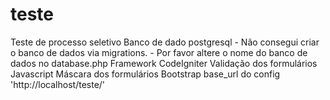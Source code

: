 # teste
Teste  de processo seletivo
Banco de dado postgresql 
	- Não consegui criar o banco de dados via migrations. 
	- Por favor altere o nome do banco de dados no database.php
Framework CodeIgniter
Validação dos formulários Javascript
Máscara dos formulários Bootstrap
base_url do config 'http://localhost/teste/'


